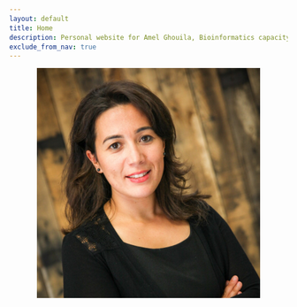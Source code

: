 ```yaml
---
layout: default
title: Home
description: Personal website for Amel Ghouila, Bioinformatics capacity-builder, H3ABioNet, Africa and Technovation  Tunisia founder
exclude_from_nav: true
---
```



<img src="/images/amel_ghouila-994x1024.jpg" alt="Amel Ghouila headshot" style="width:80%;display:block;margin-left:auto;margin-right:auto">
